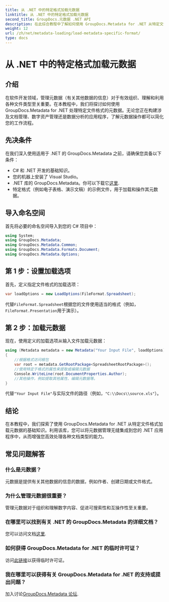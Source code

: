 ```yaml
---
title: 从 .NET 中的特定格式加载元数据
linktitle: 从 .NET 中的特定格式加载元数据
second_title: GroupDocs.元数据 .NET API
description: 在此综合教程中了解如何使用 GroupDocs.Metadata for .NET 从特定文件格式加载元数据。
weight: 12
url: /zh/net/metadata-loading/load-metadata-specific-format/
type: docs
---
```

# 从 .NET 中的特定格式加载元数据

## 介绍
在软件开发领域，管理元数据（有关其他数据的信息）对于有效组织、理解和利用各种文件类型至关重要。在本教程中，我们将探讨如何使用 GroupDocs.Metadata for .NET 处理特定文件格式的元数据。无论您正在构建涉及文档管理、数字资产管理还是数据分析的应用程序，了解元数据操作都可以简化您的工作流程。
## 先决条件
在我们深入使用适用于 .NET 的 GroupDocs.Metadata 之前，请确保您具备以下条件：
- C# 和 .NET 开发的基础知识。
- 您的机器上安装了 Visual Studio。
-  .NET 库的 GroupDocs.Metadata。你可以下载它[这里](https://releases.groupdocs.com/metadata/net/).
- 特定格式（例如电子表格、演示文稿）的示例文件，用于加载和操作其元数据。

## 导入命名空间
首先将必要的命名空间导入到您的 C# 项目中：
```csharp
using System;
using GroupDocs.Metadata;
using GroupDocs.Metadata.Common;
using GroupDocs.Metadata.Formats.Document;
using GroupDocs.Metadata.Options;
```

## 第 1 步：设置加载选项
首先，定义指定文件格式的加载选项：
```csharp
var loadOptions = new LoadOptions(FileFormat.Spreadsheet);
```
代替`FileFormat.Spreadsheet`根据您的文件使用适当的格式（例如，`FileFormat.Presentation`用于演示）。
## 第 2 步：加载元数据
现在，使用定义的加载选项从输入文件加载元数据：
```csharp
using (Metadata metadata = new Metadata("Your Input File", loadOptions))
{
    //根据格式访问根包
    var root = metadata.GetRootPackage<SpreadsheetRootPackage>();
    //使用特定于格式的属性来提取或编辑元数据
    Console.WriteLine(root.DocumentProperties.Author);
    //其他操作，例如提取其他属性、编辑元数据等。
}
```
代替`"Your Input File"`与实际文件的路径（例如，`"C:\\Docs\\source.xls"`）。

## 结论
在本教程中，我们探索了使用 GroupDocs.Metadata for .NET 从特定文件格式加载元数据的基础知识。利用该库，您可以将元数据管理无缝集成到您的 .NET 应用程序中，从而增强您高效处理各种文档类型的能力。

## 常见问题解答
### 什么是元数据？
元数据是提供有关其他数据的信息的数据，例如作者、创建日期或文件格式。
### 为什么管理元数据很重要？
管理元数据对于组织和理解数字内容、促进可搜索性和互操作性至关重要。
### 在哪里可以找到有关 .NET 的 GroupDocs.Metadata 的详细文档？
您可以访问文档[这里](https://tutorials.groupdocs.com/metadata/net/).
### 如何获得 GroupDocs.Metadata for .NET 的临时许可证？
访问[此链接](https://purchase.groupdocs.com/temporary-license/)以获得临时许可证。
### 我在哪里可以获得有关 GroupDocs.Metadata for .NET 的支持或提出问题？
加入讨论[GroupDocs.Metadata 论坛](https://forum.groupdocs.com/c/metadata/14).